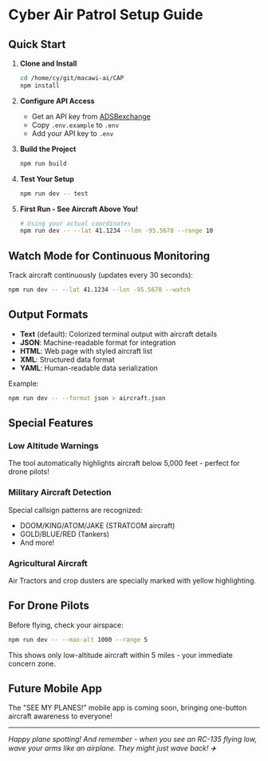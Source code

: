 # Cyber Air Patrol Setup Guide

## Quick Start

1. **Clone and Install**
   ```bash
   cd /home/cy/git/macawi-ai/CAP
   npm install
   ```

2. **Configure API Access**
   - Get an API key from [ADSBexchange](https://www.adsbexchange.com/data/)
   - Copy `.env.example` to `.env`
   - Add your API key to `.env`

3. **Build the Project**
   ```bash
   npm run build
   ```

4. **Test Your Setup**
   ```bash
   npm run dev -- test
   ```

5. **First Run - See Aircraft Above You!**
   ```bash
   # Using your actual coordinates
   npm run dev -- --lat 41.1234 --lon -95.5678 --range 10
   ```

## Watch Mode for Continuous Monitoring

Track aircraft continuously (updates every 30 seconds):
```bash
npm run dev -- --lat 41.1234 --lon -95.5678 --watch
```

## Output Formats

- **Text** (default): Colorized terminal output with aircraft details
- **JSON**: Machine-readable format for integration
- **HTML**: Web page with styled aircraft list
- **XML**: Structured data format
- **YAML**: Human-readable data serialization

Example:
```bash
npm run dev -- --format json > aircraft.json
```

## Special Features

### Low Altitude Warnings
The tool automatically highlights aircraft below 5,000 feet - perfect for drone pilots!

### Military Aircraft Detection
Special callsign patterns are recognized:
- DOOM/KING/ATOM/JAKE (STRATCOM aircraft)
- GOLD/BLUE/RED (Tankers)
- And more!

### Agricultural Aircraft
Air Tractors and crop dusters are specially marked with yellow highlighting.

## For Drone Pilots

Before flying, check your airspace:
```bash
npm run dev -- --max-alt 1000 --range 5
```

This shows only low-altitude aircraft within 5 miles - your immediate concern zone.

## Future Mobile App

The "SEE MY PLANES!" mobile app is coming soon, bringing one-button aircraft awareness to everyone!

---

*Happy plane spotting! And remember - when you see an RC-135 flying low, wave your arms like an airplane. They might just wave back! ✈️*